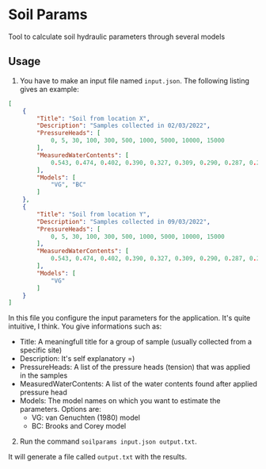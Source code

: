 # Soil Params

Tool to calculate soil hydraulic parameters through several models

## Usage

1. You have to make an input file named `input.json`. The following listing gives an example:

```json
[
    {
        "Title": "Soil from location X",
        "Description": "Samples collected in 02/03/2022",
        "PressureHeads": [
            0, 5, 30, 100, 300, 500, 1000, 5000, 10000, 15000
        ],
        "MeasuredWaterContents": [
            0.543, 0.474, 0.402, 0.390, 0.327, 0.309, 0.290, 0.287, 0.286, 0.280
        ],
        "Models": [
            "VG", "BC"
        ]
    },
    {
        "Title": "Soil from location Y",
        "Description": "Samples collected in 09/03/2022",
        "PressureHeads": [
            0, 5, 30, 100, 300, 500, 1000, 5000, 10000, 15000
        ],
        "MeasuredWaterContents": [
            0.543, 0.474, 0.402, 0.390, 0.327, 0.309, 0.290, 0.287, 0.286, 0.280
        ],
        "Models": [
            "VG"
        ]
    }
]
```

In this file you configure the input parameters for the application. It's quite intuitive, I think. You give informations such as:
- Title: A meaningfull title for a group of sample (usually collected from a specific site)
- Description: It's self explanatory =)
- PressureHeads: A list of the pressure heads (tension) that was applied in the samples
- MeasuredWaterContents: A list of the water contents found after applied pressure head
- Models: The model names on which you want to estimate the parameters. Options are:
    - VG: van Genuchten (1980) model
    - BC: Brooks and Corey model

2. Run the command `soilparams input.json output.txt`.

It will generate a file called `output.txt` with the results.